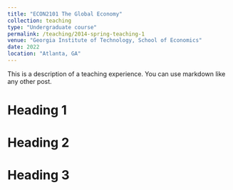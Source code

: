 ```yaml
---
title: "ECON2101 The Global Economy"
collection: teaching
type: "Undergraduate course"
permalink: /teaching/2014-spring-teaching-1
venue: "Georgia Institute of Technology, School of Economics"
date: 2022
location: "Atlanta, GA"
---
```


This is a description of a teaching experience. You can use markdown like any other post.

Heading 1
======

Heading 2
======

Heading 3
======

